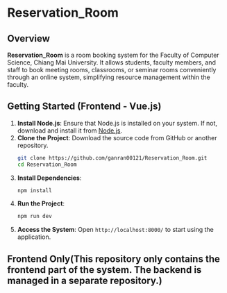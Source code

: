 # Reservation_Room

## Overview

**Reservation_Room** is a room booking system for the Faculty of Computer Science, Chiang Mai University. It allows students, faculty members, and staff to book meeting rooms, classrooms, or seminar rooms conveniently through an online system, simplifying resource management within the faculty.

## Getting Started (Frontend - Vue.js)

1. **Install Node.js**: Ensure that Node.js is installed on your system. If not, download and install it from [Node.js](https://nodejs.org/).
2. **Clone the Project**: Download the source code from GitHub or another repository.
   ```sh
   git clone https://github.com/ganran00121/Reservation_Room.git
   cd Reservation_Room
   ```
3. **Install Dependencies**:
   ```sh
   npm install
   ```
4. **Run the Project**:
   ```sh
   npm run dev
   ```
5. **Access the System**: Open `http://localhost:8000/` to start using the application.

## Frontend Only(This repository only contains the frontend part of the system. The backend is managed in a separate repository.)




